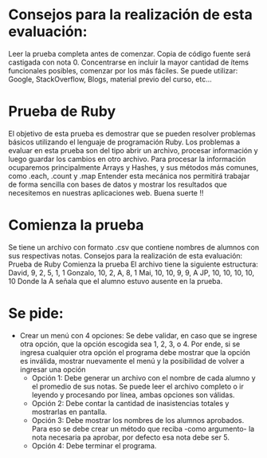 # Consejos para la realización de esta evaluación:
Leer la prueba completa antes de comenzar.
Copia de código fuente será castigada con nota 0.
Concentrarse en incluir la mayor cantidad de ítems funcionales posibles,
comenzar por los más fáciles.
Se puede utilizar: Google, StackOverflow, Blogs, material previo del curso, etc...

# Prueba de Ruby
El objetivo de esta prueba es demostrar que se pueden resolver problemas básicos
utilizando el lenguaje de programación Ruby.
Los problemas a evaluar en esta prueba son del tipo abrir un archivo, procesar
información y luego guardar los cambios en otro archivo.
Para procesar la información ocuparemos principalmente Arrays y Hashes, y sus
métodos más comunes, como .each, .count y .map
Entender esta mecánica nos permitirá trabajar de forma sencilla con bases de datos y
mostrar los resultados que necesitemos en nuestras aplicaciones web.
Buena suerte !!

# Comienza la prueba
Se tiene un archivo con formato .csv que contiene nombres de alumnos con sus
respectivas notas.
Consejos para la realización de esta evaluación:
Prueba de Ruby
Comienza la prueba
El archivo tiene la siguiente estructura:
David, 9, 2, 5, 1, 1
Gonzalo, 10, 2, A, 8, 1
Mai, 10, 10, 9, 9, A
JP, 10, 10, 10, 10, 10
Donde la A señala que el alumno estuvo ausente en la prueba.

# Se pide:
- Crear un menú con 4 opciones:
    Se debe validar, en caso que se ingrese otra opción, que la opción
    escogida sea 1, 2, 3, o 4. Por ende, si se ingresa cualquier otra opción el
    programa debe mostrar que la opción es inválida, mostrar nuevamente
    el menú y la posibilidad de volver a ingresar una opción
    - Opción 1: Debe generar un archivo con el nombre de cada alumno y el
    promedio de sus notas.
    Se puede leer el archivo completo o ir leyendo y procesando
    por línea, ambas opciones son válidas.
    - Opción 2: Debe contar la cantidad de inasistencias totales y mostrarlas en
    pantalla.
    - Opción 3: Debe mostrar los nombres de los alumnos aprobados. Para eso
    se debe crear un método que reciba -como argumento- la nota necesaria pa
    aprobar, por defecto esa nota debe ser 5.
    - Opción 4: Debe terminar el programa.